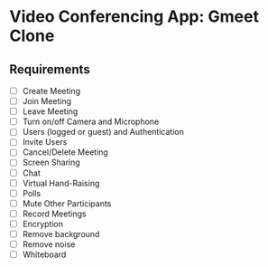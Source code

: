 # Video Conferencing App: Gmeet Clone

## Requirements
- [ ] Create Meeting
- [ ] Join Meeting
- [ ] Leave Meeting
- [ ] Turn on/off Camera and Microphone
- [ ] Users (logged or guest) and Authentication
- [ ] Invite Users
- [ ] Cancel/Delete Meeting
- [ ] Screen Sharing
- [ ] Chat
- [ ] Virtual Hand-Raising
- [ ] Polls
- [ ] Mute Other Participants
- [ ] Record Meetings
- [ ] Encryption
- [ ] Remove background
- [ ] Remove noise
- [ ] Whiteboard
